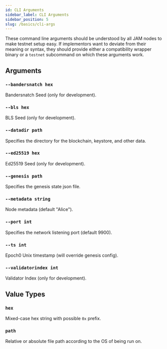 ```yaml
---
id: CLI Arguments
sidebar_label: CLI Arguments
sidebar_position: 5
slug: /basics/cli-args
---
```


These command line arguments should be understood by all JAM nodes to make testnet setup easy. If implementors want to deviate from their meaning or syntax, they should provide either a compatibility wrapper binary or a `testnet` subcommand on which these arguments work.

## Arguments

### `--bandersnatch hex`

Bandersnatch Seed (only for development).

### `--bls hex`

BLS Seed (only for development).

### `--datadir path`

Specifies the directory for the blockchain, keystore, and other data.

### `--ed25519 hex`

Ed25519 Seed (only for development).

### `--genesis path`

Specifies the genesis state json file.

### `--metadata string`

Node metadata (default "Alice").

### `--port int`

Specifies the network listening port (default 9900).

### `--ts int`

Epoch0 Unix timestamp (will override genesis config).

### `--validatorindex int`

Validator Index (only for development).

## Value Types

### `hex`
	
Mixed-case hex string with possible `0x` prefix.

### `path`
	
Relative or absolute file path according to the OS of being run on.
